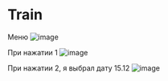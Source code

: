 # Train

Меню
![image](https://user-images.githubusercontent.com/74174732/141681476-bb5707a5-3df7-4523-ad4a-de33a2ea7222.png)

При нажатии 1
![image](https://user-images.githubusercontent.com/74174732/141681491-63467625-1ba7-4d7a-a762-74d088556dcc.png)

При нажатии 2, я выбрал дату 15.12
![image](https://user-images.githubusercontent.com/74174732/141681520-5e3f52d2-50e3-4858-b003-1b4bdf7a173e.png)
